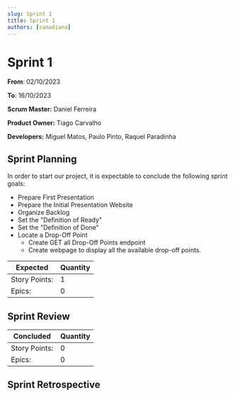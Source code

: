 ```yaml
---
slug: Sprint 1
title: Sprint 1
authors: [canadiano]
---
```


# Sprint 1

**From**: 02/10/2023

**To**: 16/10/2023

**Scrum Master:** Daniel Ferreira	

**Product Owner:** Tiago Carvalho

**Developers:** Miguel Matos, Paulo Pinto, Raquel Paradinha

## Sprint Planning


In order to start our project, it is expectable to conclude the following sprint goals:

- Prepare First Presentation
- Prepare the Initial Presentation Website
- Organize Backlog
- Set the "Definition of Ready"
- Set the "Definition of Done"
- Locate a Drop-Off Point
    - Create GET all Drop-Off Points endpoint
    - Create webpage to display all the available drop-off points.

| Expected | Quantity |
| --- | --- |
| Story Points: | 1 |
| Epics: | 0 |


## Sprint Review


| Concluded| Quantity |
| --- | --- |
| Story Points: | 0 |
| Epics: | 0 |

## Sprint Retrospective